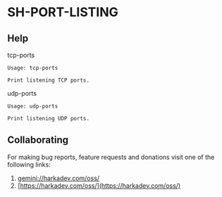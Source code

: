 # SH-PORT-LISTING

## Help

tcp-ports

    Usage: tcp-ports
    
    Print listening TCP ports.

udp-ports

    Usage: udp-ports
    
    Print listening UDP ports.

## Collaborating

For making bug reports, feature requests and donations visit
one of the following links:

1. [gemini://harkadev.com/oss/](gemini://harkadev.com/oss/)
2. [https://harkadev.com/oss/](https://harkadev.com/oss/)
